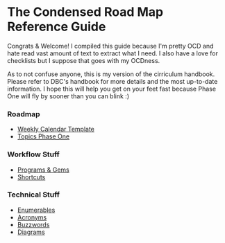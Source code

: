 # The Condensed Road Map Reference Guide

Congrats & Welcome! I compiled this guide because I'm pretty OCD and hate read vast amount of text to extract what I need. I also have a love for checklists but I suppose that goes with my OCDness.

As to not confuse anyone, this is my version of the cirriculum handbook. Please refer to DBC's handbook for more details and the most up-to-date information. I hope this will help you get on your feet fast because Phase One will fly by sooner than you can blink  :)

### Roadmap
- [Weekly Calendar Template](https://docs.google.com/spreadsheets/d/1SS-ExFak9GuPYbP_kbC5LlQq9lgDZ-xAIA1h6Jcl-BA/edit?usp=sharing)
- [Topics Phase One](topics.md)

### Workflow Stuff
- [Programs & Gems](programs.md)
- [Shortcuts](shortcuts.md)

### Technical Stuff
- [Enumerables](enumerables.md)
- [Acronyms](https://docs.google.com/spreadsheets/d/1jbE01iIeYKw7dstl5q2TfdUceCEKdTFKrC9itn0CV_Y/edit?usp=sharing)
- [Buzzwords](buzzwords.md)
- [Diagrams](diagrams.md)

